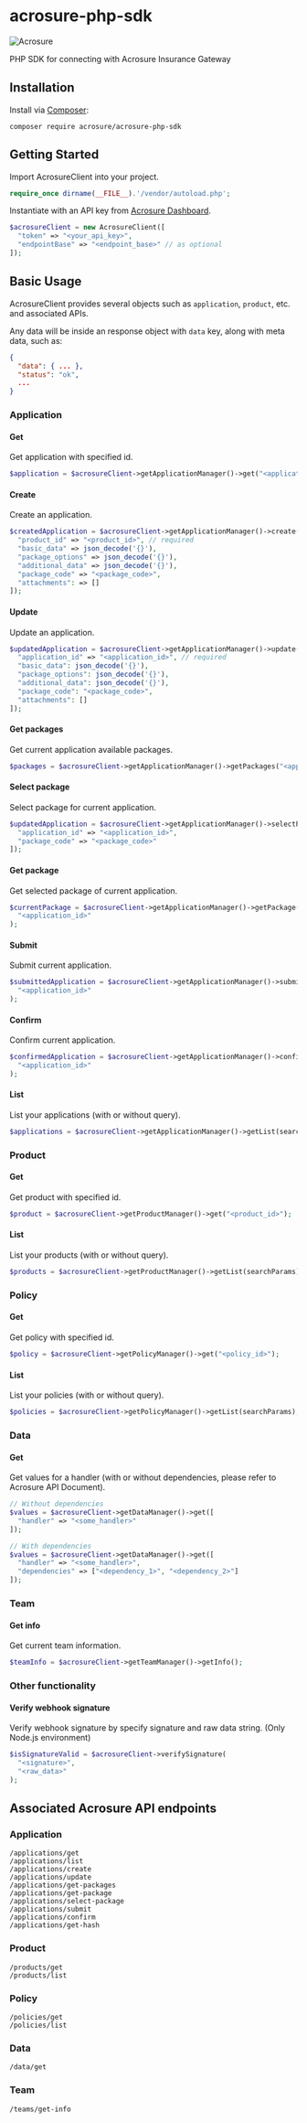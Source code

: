 # acrosure-php-sdk

![Acrosure](https://raw.githubusercontent.com/Acrosure/acrosure-js-sdk/master/static/Acrosure-color.png)

PHP SDK for connecting with Acrosure Insurance Gateway

## Installation

Install via [Composer](https://getcomposer.org/):

`composer require acrosure/acrosure-php-sdk`

## Getting Started

Import AcrosureClient into your project.

```php
require_once dirname(__FILE__).'/vendor/autoload.php';
```

Instantiate with an API key from [Acrosure Dashboard](https://dashboard.acrosure.com).

```php
$acrosureClient = new AcrosureClient([
  "token" => "<your_api_key>",
  "endpointBase" => "<endpoint_base>" // as optional
]);
```

## Basic Usage

AcrosureClient provides several objects such as `application`, `product`, etc. and associated APIs.

Any data will be inside an response object with `data` key, along with meta data, such as:

```json
{
  "data": { ... },
  "status": "ok",
  ...
}
```

### Application

#### Get

Get application with specified id.

```php
$application = $acrosureClient->getApplicationManager()->get("<application_id>");
```

#### Create

Create an application.

```php
$createdApplication = $acrosureClient->getApplicationManager()->create([
  "product_id" => "<product_id>", // required
  "basic_data" => json_decode('{}'),
  "package_options" => json_decode('{}'),
  "additional_data" => json_decode('{}'),
  "package_code" => "<package_code>",
  "attachments": => []
]);
```

#### Update

Update an application.

```php
$updatedApplication = $acrosureClient->getApplicationManager()->update([
  "application_id" => "<application_id>", // required
  "basic_data": json_decode('{}'),
  "package_options": json_decode('{}'),
  "additional_data": json_decode('{}'),
  "package_code": "<package_code>",
  "attachments": []
]);
```

#### Get packages

Get current application available packages.

```php
$packages = $acrosureClient->getApplicationManager()->getPackages("<application_id>");
```

#### Select package

Select package for current application.

```php
$updatedApplication = $acrosureClient->getApplicationManager()->selectPackage([
  "application_id" => "<application_id>",
  "package_code" => "<package_code>"
]);
```

#### Get package

Get selected package of current application.

```php
$currentPackage = $acrosureClient->getApplicationManager()->getPackage(
  "<application_id>"
);
```

#### Submit

Submit current application.

```php
$submittedApplication = $acrosureClient->getApplicationManager()->submit(
  "<application_id>"
);
```

#### Confirm

Confirm current application.

```php
$confirmedApplication = $acrosureClient->getApplicationManager()->confirm(
  "<application_id>"
);
```

#### List

List your applications (with or without query).

```php
$applications = $acrosureClient->getApplicationManager()->getList(searchParams);
```

### Product

#### Get

Get product with specified id.

```php
$product = $acrosureClient->getProductManager()->get("<product_id>");
```

#### List

List your products (with or without query).

```php
$products = $acrosureClient->getProductManager()->getList(searchParams);
```

### Policy

#### Get

Get policy with specified id.

```php
$policy = $acrosureClient->getPolicyManager()->get("<policy_id>");
```

#### List

List your policies (with or without query).

```php
$policies = $acrosureClient->getPolicyManager()->getList(searchParams);
```

### Data

#### Get

Get values for a handler (with or without dependencies, please refer to Acrosure API Document).

```php
// Without dependencies
$values = $acrosureClient->getDataManager()->get([
  "handler" => "<some_handler>"
]);

// With dependencies
$values = $acrosureClient->getDataManager()->get([
  "handler" => "<some_handler>",
  "dependencies" => ["<dependency_1>", "<dependency_2>"]
]);
```

### Team

#### Get info

Get current team information.

```php
$teamInfo = $acrosureClient->getTeamManager()->getInfo();
```

### Other functionality

#### Verify webhook signature

Verify webhook signature by specify signature and raw data string. (Only Node.js environment)

```php
$isSignatureValid = $acrosureClient->verifySignature(
  "<signature>",
  "<raw_data>"
);
```

<!-- ## Advanced Usage -->

<!-- Please refer to [this document](https://acrosure.github.io/acrosure-php-sdk/AcrosureClient.html) for AcrosureClient usage. -->

<!-- And refer to [Acrosure API Document](https://docs.acrosure.com/docs/api-overall.html) for more details on Acrosure API. -->

## Associated Acrosure API endpoints

### Application

```
/applications/get
/applications/list
/applications/create
/applications/update
/applications/get-packages
/applications/get-package
/applications/select-package
/applications/submit
/applications/confirm
/applications/get-hash
```

### Product

```
/products/get
/products/list
```

### Policy

```
/policies/get
/policies/list
```

### Data

```
/data/get
```

### Team

```
/teams/get-info
```
